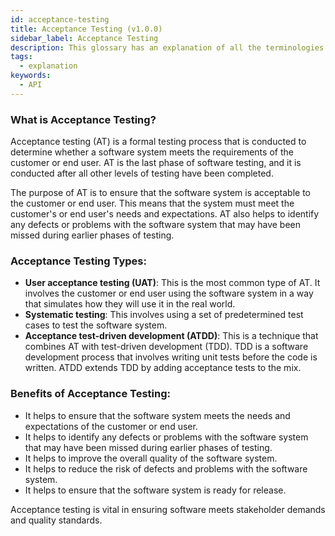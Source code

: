 ```yaml
---
id: acceptance-testing
title: Acceptance Testing (v1.0.0)
sidebar_label: Acceptance Testing
description: This glossary has an explanation of all the terminologies that beginners find difficult to understand at first glance.
tags:
  - explanation
keywords:
  - API
---
```


### What is Acceptance Testing?

Acceptance testing (AT) is a formal testing process that is conducted to determine whether a software system meets the requirements of the customer or end user. AT is the last phase of software testing, and it is conducted after all other levels of testing have been completed.

The purpose of AT is to ensure that the software system is acceptable to the customer or end user. This means that the system must meet the customer's or end user's needs and expectations. AT also helps to identify any defects or problems with the software system that may have been missed during earlier phases of testing.

### Acceptance Testing Types:

- **User acceptance testing (UAT)**: This is the most common type of AT. It involves the customer or end user using the software system in a way that simulates how they will use it in the real world.
- **Systematic testing**: This involves using a set of predetermined test cases to test the software system.
- **Acceptance test-driven development (ATDD)**: This is a technique that combines AT with test-driven development (TDD). TDD is a software development process that involves writing unit tests before the code is written. ATDD extends TDD by adding acceptance tests to the mix.

### Benefits of Acceptance Testing:

- It helps to ensure that the software system meets the needs and expectations of the customer or end user.
- It helps to identify any defects or problems with the software system that may have been missed during earlier phases of testing.
- It helps to improve the overall quality of the software system.
- It helps to reduce the risk of defects and problems with the software system.
- It helps to ensure that the software system is ready for release.

Acceptance testing is vital in ensuring software meets stakeholder demands and quality standards.
